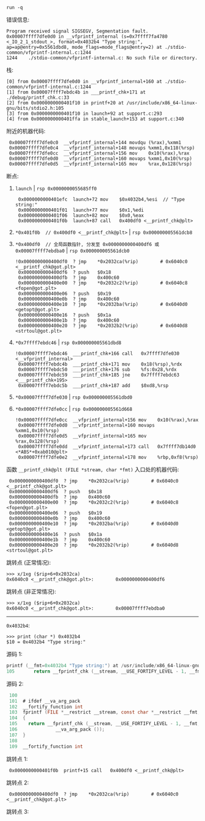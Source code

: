 `run -q`

错误信息:

```text
Program received signal SIGSEGV, Segmentation fault.
0x00007ffff7dfe0d0 in __vfprintf_internal (s=0x7ffff7fa4780 <_IO_2_1_stdout_>, format=0x4032b4 "Type string:", ap=ap@entry=0x5561dbd8, mode_flags=mode_flags@entry=2) at ./stdio-common/vfprintf-internal.c:1244
1244    ./stdio-common/vfprintf-internal.c: No such file or directory.
```

栈:

```text
[0] from 0x00007ffff7dfe0d0 in __vfprintf_internal+160 at ./stdio-common/vfprintf-internal.c:1244
[1] from 0x00007ffff7ebdc4b in ___printf_chk+171 at ./debug/printf_chk.c:33
[2] from 0x0000000000401f10 in printf+20 at /usr/include/x86_64-linux-gnu/bits/stdio2.h:105
[3] from 0x0000000000401f10 in launch+92 at support.c:293
[4] from 0x0000000000401ffa in stable_launch+153 at support.c:340
```

附近的机器代码:

```text
 0x00007ffff7dfe0c0  __vfprintf_internal+144 movdqu (%rax),%xmm1
 0x00007ffff7dfe0c4  __vfprintf_internal+148 movups %xmm1,0x118(%rsp)
 0x00007ffff7dfe0cc  __vfprintf_internal+156 mov    0x10(%rax),%rax
 0x00007ffff7dfe0d0  __vfprintf_internal+160 movaps %xmm1,0x10(%rsp)
 0x00007ffff7dfe0d5  __vfprintf_internal+165 mov    %rax,0x128(%rsp)
```

断点:

1. `launch` | `rsp 0x0000000055685ff0`

   ```
    0x0000000000401efc  launch+72 mov    $0x4032b4,%esi  // "Type string:"
    0x0000000000401f01  launch+77 mov    $0x1,%edi
    0x0000000000401f06  launch+82 mov    $0x0,%eax
    0x0000000000401f0b  launch+87 call   0x400df0 <__printf_chk@plt>
   ```

1. `*0x401f0b  // 0x400df0 <__printf_chk@plt>` | `rsp 0x000000005561dcb8`

1. `*0x400df0  // 全局函数指针, 分发至 0x0000000000400df6 或 0x00007ffff7ebdba0` | `rsp 0x000000005561dcb0`

   ```
   !0x0000000000400df0  ? jmp    *0x2032ca(%rip)        # 0x6040c0 <__printf_chk@got.plt>
    0x0000000000400df6  ? push   $0x18
    0x0000000000400dfb  ? jmp    0x400c60
    0x0000000000400e00  ? jmp    *0x2032c2(%rip)        # 0x6040c8 <fopen@got.plt>
    0x0000000000400e06  ? push   $0x19
    0x0000000000400e0b  ? jmp    0x400c60
    0x0000000000400e10  ? jmp    *0x2032ba(%rip)        # 0x6040d0 <getopt@got.plt>
    0x0000000000400e16  ? push   $0x1a
    0x0000000000400e1b  ? jmp    0x400c60
    0x0000000000400e20  ? jmp    *0x2032b2(%rip)        # 0x6040d8 <strtoul@got.plt>
   ```

1. `*0x7ffff7ebdc46` | `rsp 0x000000005561dbd8`

   ```
   !0x00007ffff7ebdc46  ___printf_chk+166 call   0x7ffff7dfe030 <__vfprintf_internal>
    0x00007ffff7ebdc4b  ___printf_chk+171 mov    0x18(%rsp),%rdx
    0x00007ffff7ebdc50  ___printf_chk+176 sub    %fs:0x28,%rdx
    0x00007ffff7ebdc59  ___printf_chk+185 jne    0x7ffff7ebdc63 <___printf_chk+195>
    0x00007ffff7ebdc5b  ___printf_chk+187 add    $0xd8,%rsp
   ```

1. `*0x00007ffff7dfe030` | `rsp 0x000000005561dbd0`

1. `*0x00007ffff7dfe0cc` | `rsp 0x000000005561d668`

   ```
   !0x00007ffff7dfe0cc  __vfprintf_internal+156 mov    0x10(%rax),%rax
    0x00007ffff7dfe0d0  __vfprintf_internal+160 movaps %xmm1,0x10(%rsp)
    0x00007ffff7dfe0d5  __vfprintf_internal+165 mov    %rax,0x128(%rsp)
    0x00007ffff7dfe0dd  __vfprintf_internal+173 call   0x7ffff7db14d0 <*ABS*+0xab010@plt>
    0x00007ffff7dfe0e2  __vfprintf_internal+178 mov    %rbp,0xf8(%rsp)
   ```

   

函数 `__printf_chk@plt (FILE *stream, char *fmt)` 入口处的机器代码:

```text
 0x0000000000400df0  ? jmp    *0x2032ca(%rip)        # 0x6040c0 <__printf_chk@got.plt>
 0x0000000000400df6  ? push   $0x18
 0x0000000000400dfb  ? jmp    0x400c60
 0x0000000000400e00  ? jmp    *0x2032c2(%rip)        # 0x6040c8 <fopen@got.plt>
 0x0000000000400e06  ? push   $0x19
 0x0000000000400e0b  ? jmp    0x400c60
 0x0000000000400e10  ? jmp    *0x2032ba(%rip)        # 0x6040d0 <getopt@got.plt>
 0x0000000000400e16  ? push   $0x1a
 0x0000000000400e1b  ? jmp    0x400c60
 0x0000000000400e20  ? jmp    *0x2032b2(%rip)        # 0x6040d8 <strtoul@got.plt>
```

跳转点 (正常情况):

```text
>>> x/1xg ($rip+6+0x2032ca)
0x6040c0 <__printf_chk@got.plt>:        0x0000000000400df6
```

跳转点 (非正常情况):

```text
>>> x/1xg ($rip+6+0x2032ca)
0x6040c0 <__printf_chk@got.plt>:        0x00007ffff7ebdba0
```



---

`0x4032b4`:

```text
>>> print (char *) 0x4032b4
$10 = 0x4032b4 "Type string:"
```

源码 1:

```c
printf (__fmt=0x4032b4 "Type string:") at /usr/include/x86_64-linux-gnu/bits/stdio2.h:105
105       return __fprintf_chk (__stream, __USE_FORTIFY_LEVEL - 1, __fmt,
```

源码 2:

```c
 100
 101  # ifdef __va_arg_pack
 102  __fortify_function int
 103  fprintf (FILE *__restrict __stream, const char *__restrict __fmt, ...)
 104  {
 105    return __fprintf_chk (__stream, __USE_FORTIFY_LEVEL - 1, __fmt,
 106              __va_arg_pack ());
 107  }
 108
 109  __fortify_function int
```

跳转点 1:

```
 0x0000000000401f0b  printf+15 call   0x400df0 <__printf_chk@plt>
```

跳转点 2:

```
 0x0000000000400df0  ? jmp    *0x2032ca(%rip)        # 0x6040c0 <__printf_chk@got.plt>
```

跳转点 3: